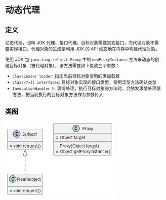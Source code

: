 # 动态代理

## 定义

动态代理，也叫 JDK 代理、接口代理。目标对象需要实现接口，而代理对象不需要实现接口。代理对象的生成是利用 JDK 的 API 动态地在内存中构建代理对象。

使用 JDK 包 ```java.lang.reflect.Proxy``` 中的 ```newProxyInstance``` 方法来动态的创建目标对象（被代理对象），该方法需要如下接收三个参数：

- ```ClassLoader loader```: 指定当前目标对象使用的类加载器
- ```Class<?>[] interfaces```: 目标对象实现的接口类型，使用泛型方法确认类型
- ```InvocationHandler h```: 事情处理，执行目标对象的方法时，会触发事情处理器方法，把当前执行的目标对象方法作为参数传入


## 类图

![动态代理](../../../../../../../../src/main/resources/static/dynamics/diagram.png '动态代理')
